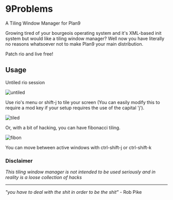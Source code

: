 9Problems
=========

A Tiling Window Manager for Plan9

Growing tired of your bourgeois operating system and it's XML-based init system but would like a tiling window manager? Well now you have literally no reasons whatsoever not to make Plan9 your main distribution. 

Patch rio and live free!

## Usage 

Untiled rio session

![untiled](http://i.imgur.com/Kcyoi.png)

Use rio's menu or shift-j to tile your screen (You can easily modify this to require a mod key if your setup requires the use of the capital 'j'). 

![tiled](http://i.imgur.com/x2AaO.png)

Or, with a bit of hacking, you can have fibonacci tiling.

![fibon](http://i.imgur.com/SvkQo.png)

You can move between active windows with ctrl-shift-j or ctrl-shift-k

### Disclaimer 

_This tiling window manager is not intended to be used seriously and in reality is a loose collection of hacks_ 

***

_"you have to deal with the shit in order to be the shit"_ - Rob Pike
